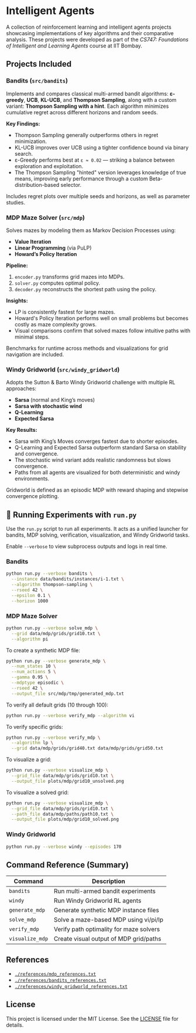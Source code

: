 # Intelligent Agents

A collection of reinforcement learning and intelligent agents projects showcasing implementations of key algorithms and their comparative analysis. These projects were developed as part of the *CS747: Foundations of Intelligent and Learning Agents* course at IIT Bombay.

## Projects Included

### Bandits (`src/bandits`)

Implements and compares classical multi-armed bandit algorithms: **ε-greedy**, **UCB**, **KL-UCB**, and **Thompson Sampling**, along with a custom variant: **Thompson Sampling with a hint**. Each algorithm minimizes cumulative regret across different horizons and random seeds.

**Key Findings:**
- Thompson Sampling generally outperforms others in regret minimization.
- KL-UCB improves over UCB using a tighter confidence bound via binary search.
- ε-Greedy performs best at `ε ≈ 0.02` — striking a balance between exploration and exploitation.
- The Thompson Sampling "hinted" version leverages knowledge of true means, improving early performance through a custom Beta-distribution-based selector.

Includes regret plots over multiple seeds and horizons, as well as parameter studies.

### MDP Maze Solver (`src/mdp`)

Solves mazes by modeling them as Markov Decision Processes using:
- **Value Iteration**
- **Linear Programming** (via PuLP)
- **Howard’s Policy Iteration**

**Pipeline:**
1. `encoder.py` transforms grid mazes into MDPs.
2. `solver.py` computes optimal policy.
3. `decoder.py` reconstructs the shortest path using the policy.

**Insights:**
- LP is consistently fastest for large mazes.
- Howard's Policy Iteration performs well on small problems but becomes costly as maze complexity grows.
- Visual comparisons confirm that solved mazes follow intuitive paths with minimal steps.

Benchmarks for runtime across methods and visualizations for grid navigation are included.

### Windy Gridworld (`src/windy_gridworld`)

Adopts the Sutton & Barto Windy Gridworld challenge with multiple RL approaches:
- **Sarsa** (normal and King’s moves)
- **Sarsa with stochastic wind**
- **Q-Learning**
- **Expected Sarsa**

**Key Results:**
- Sarsa with King’s Moves converges fastest due to shorter episodes.
- Q-Learning and Expected Sarsa outperform standard Sarsa on stability and convergence.
- The stochastic wind variant adds realistic randomness but slows convergence.
- Paths from all agents are visualized for both deterministic and windy environments.

Gridworld is defined as an episodic MDP with reward shaping and stepwise convergence plotting.

## 🔧 Running Experiments with `run.py`

Use the `run.py` script to run all experiments. It acts as a unified launcher for bandits, MDP solving, verification, visualization, and Windy Gridworld tasks.

Enable `--verbose` to view subprocess outputs and logs in real time.

### Bandits
```bash
python run.py --verbose bandits \
  --instance data/bandits/instances/i-1.txt \
  --algorithm thompson-sampling \
  --rseed 42 \
  --epsilon 0.1 \
  --horizon 1000
```

### MDP Maze Solver
```bash
python run.py --verbose solve_mdp \
  --grid data/mdp/grids/grid10.txt \
  --algorithm pi
```

To create a synthetic MDP file:
```bash
python run.py --verbose generate_mdp \
  --num_states 10 \
  --num_actions 5 \
  --gamma 0.95 \
  --mdptype episodic \
  --rseed 42 \
  --output_file src/mdp/tmp/generated_mdp.txt
```

To verify all default grids (10 through 100):
```bash
python run.py --verbose verify_mdp --algorithm vi
```

To verify specific grids:
```bash
python run.py --verbose verify_mdp \
  --algorithm lp \
  --grid data/mdp/grids/grid40.txt data/mdp/grids/grid50.txt
```

To visualize a grid:
```bash
python run.py --verbose visualize_mdp \
  --grid_file data/mdp/grids/grid10.txt \
  --output_file plots/mdp/grid10_unsolved.png
```

To visualize a solved grid:
```bash
python run.py --verbose visualize_mdp \
  --grid_file data/mdp/grids/grid10.txt \
  --path_file data/mdp/paths/path10.txt \
  --output_file plots/mdp/grid10_solved.png
```

### Windy Gridworld
```bash
python run.py --verbose windy --episodes 170
```

## Command Reference (Summary)

| Command          | Description                              |
|------------------|------------------------------------------|
| `bandits`        | Run multi-armed bandit experiments       |
| `windy`          | Run Windy Gridworld RL agents            |
| `generate_mdp`   | Generate synthetic MDP instance files    |
| `solve_mdp`      | Solve a maze-based MDP using vi/pi/lp    |
| `verify_mdp`     | Verify path optimality for maze solvers  |
| `visualize_mdp`  | Create visual output of MDP grid/paths   |

## References

- [`./references/mdp_references.txt`](./references/mdp_references.txt)
- [`./references/bandits_references.txt`](./references/bandits_references.txt)
- [`./references/windy_gridworld_references.txt`](./references/windy_gridworld_references.txt)

## License
This project is licensed under the MIT License. See the [LICENSE](LICENSE) file for details.